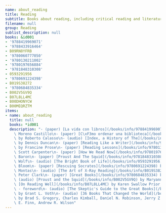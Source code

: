 ```yaml
---
name: about_reading
title: Reading
subtitle: Books about reading, including critical reading and literature analysis
filename: null
group: Reading
sublist_description: null
books: &id001
- '9788419969071'
- '9788433916464'
- B09RN8YFRB
- '9780060777050'
- '9780130211002'
- '9780197656884'
- '9781848310308'
- 0593291956
- '9780691224398'
- B019S38272
- '9780684835334'
- B002V5GV9Q
- B07L8LL4MC
- B00DHONYCW
- B00MEQRZTM
items:
- name: about_reading
  title: null
  books: *id001
  description: "- (paper) [La vida con libros](/books/info/9788419969071) by Ricardo\
    \ Moreno Castillo\n- (paper) [C\xF3mo ordenar una biblioteca](/books/info/9788433916464)\
    \ by Roberto Calasso\n- (audio) [Index, a History of The](/books/info/B09RN8YFRB)\
    \ by Dennis Duncan\n- (paper) [Reading Like a Writer](/books/info/9780060777050)\
    \ by Francine Prose\n- (paper) [Reading Lessons](/books/info/9780130211002) by\
    \ Scott Carpenter\n- (paper) [How We Read Now](/books/info/9780197656884) by Naomi\
    \ Baron\n- (paper) [Proust And The Squid](/books/info/9781848310308) by Maryanne\
    \ Wolf\n- (audio) [The Bright Book of Life](/books/info/0593291956) by Harold\
    \ Bloom\n- (paper) [Rescuing Socrates](/books/info/9780691224398) by Roosevelt\
    \ Montas\n- (audio) [The Art of X-Ray Reading](/books/info/B019S38272) by Roy\
    \ Peter Clark\n- (paper) [Great Books](/books/info/9780684835334) by Denby\n-\
    \ (audio) [Proust and the Squid](/books/info/B002V5GV9Q) by Maryanne Wolf\n- (audio)\
    \ [On Reading Well](/books/info/B07L8LL4MC) by Karen Swallow Prior, Leland Ryken\
    \ - foreword\n- (audio) [The Skeptic's Guide to the Great Books](/books/info/B00DHONYCW)\
    \ by Grant L. Voth\n- (audio) [36 Books That Changed the World](/books/info/B00MEQRZTM)\
    \ by Brad S. Gregory, Charles Kimball, Daniel N. Robinson, Jerry Z. Muller, John\
    \ E. Finn, Andrew R. Wilson"
---
```



